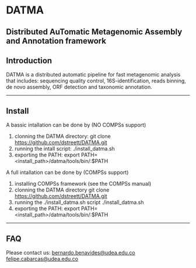 # DATMA
Distributed AuTomatic Metagenomic Assembly and Annotation framework
---------------------------------------------------------------
Introduction
---------------------------------------------------------------
DATMA is a distributed automatic pipeline for fast metagenomic analysis that includes: sequencing quality control, 16S-identification, reads binning, de novo assembly, ORF detection and taxonomic annotation.

---------------------------------------------------------------
Install
---------------------------------------------------------------
A bassic intallation can be done by (NO COMPSs support)
1. clonning the DATMA directory: 
git clone https://github.com/dstreett/DATMA.git
2. running the intall script:
./install_datma.sh 
3. exporting the PATH: 
export PATH=<install_path>/datma/tools/bin/:$PATH

A full intallation can be done by (COMPSs support)
1. installing COMPSs framework (see the COMPSs manual)
2. clonning the DATMA directory 
git clone https://github.com/dstreett/DATMA.git
3. running the ./install_datma.sh script
./install_datma.sh 
4. exporting the PATH:
export PATH=<install_path>/datma/tools/bin/:$PATH

---------------------------------------------------------------
FAQ
---------------------------------------------------------------
Please contact us:
bernardo.benavides@udea.edu.co
felipe.cabarcas@udea.edu.co
